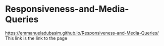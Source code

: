 # Responsiveness-and-Media-Queries

https://emmanueladubasim.github.io/Responsiveness-and-Media-Queries/ 
This link is the link to the page 
